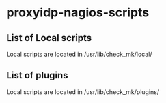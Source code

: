 # proxyidp-nagios-scripts

## List of Local scripts
Local scripts are located in /usr/lib/check_mk/local/ 


## List of plugins
Local scripts are located in /usr/lib/check_mk/plugins/ 